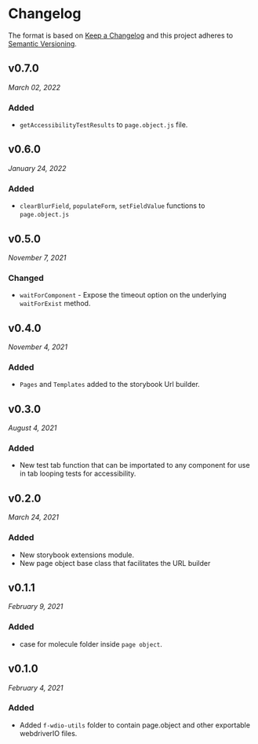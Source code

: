 # Changelog

The format is based on [Keep a Changelog](http://keepachangelog.com/en/1.0.0/)
and this project adheres to [Semantic Versioning](http://semver.org/spec/v2.0.0.html).

v0.7.0
------------------------------
*March 02, 2022*

### Added
- `getAccessibilityTestResults` to `page.object.js` file.


v0.6.0
------------------------------
*January 24, 2022*

### Added
- `clearBlurField`, `populateForm`, `setFieldValue` functions to `page.object.js`


v0.5.0
------------------------------
*November 7, 2021*

### Changed
- `waitForComponent` - Expose the timeout option on the underlying `waitForExist` method.


v0.4.0
------------------------------
*November 4, 2021*

### Added
- `Pages` and `Templates` added to the storybook Url builder.


v0.3.0
------------------------------
*August 4, 2021*

### Added
- New test tab function that can be importated to any component for use in tab looping tests for accessibility.

v0.2.0
------------------------------
*March 24, 2021*

### Added
- New storybook extensions module.
- New page object base class that facilitates the URL builder

v0.1.1
------------------------------
*February 9, 2021*

### Added
- case for molecule folder inside `page object`.


v0.1.0
------------------------------
*February 4, 2021*

### Added
- Added `f-wdio-utils` folder to contain page.object and other exportable webdriverIO files.
